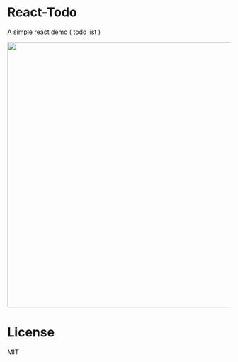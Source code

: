 # React-Todo

A simple react demo ( todo list )

<p align="center">
  <img src="https://cdn.wangcch.cc/blog/react_todo.png" width="600">
</p>

# License

MIT